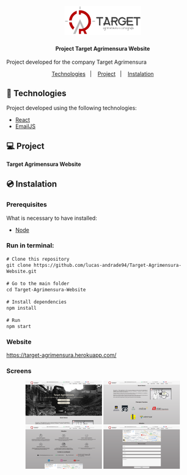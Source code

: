 <h1 align="center">
    <img alt="Target Agrimensura" title="Target Agrimensura" src="src/assets/img/LOGO.webp" width="200px" />
</h1>

<h4 align="center">
  	Project Target Agrimensura Website
</h4>

<p>Project developed for the company Target Agrimensura</p>

<p align="center">
	<a href="#-technologies">Technologies</a>&nbsp;&nbsp;&nbsp;|&nbsp;&nbsp;&nbsp;
	<a href="#-project">Project</a>&nbsp;&nbsp;&nbsp;|&nbsp;&nbsp;&nbsp;
	<a href="#-instalation">Instalation</a>
</p>


## 🤖 Technologies
Project developed using the following technologies:

- [React](https://reactjs.org/)
- [EmailJS](https://www.emailjs.com/)


## 💻 Project
**Target Agrimensura Website**


## 💿 Instalation
### Prerequisites
What is necessary to have installed:
- [Node](https://nodejs.org/en/download/)


### Run in terminal:
```
# Clone this repository
git clone https://github.com/lucas-andrade94/Target-Agrimensura-Website.git

# Go to the main folder
cd Target-Agrimensura-Website

# Install dependencies
npm install

# Run
npm start
```


### Website
https://target-agrimensura.herokuapp.com/


### Screens
<div align="center">
    <img alt="Home Page" title="Home Page" src=".github\screen-1.png?raw=true" width="200px" />
    <img alt="Home Page" title="Home Page" src=".github\screen-2.png?raw=true" width="200px" />
    <img alt="Home Page" title="Home Page" src=".github\screen-3.png?raw=true" width="200px" />
    <img alt="Home Page" title="Home Page" src=".github\screen-4.png?raw=true" width="200px" />
</div>
